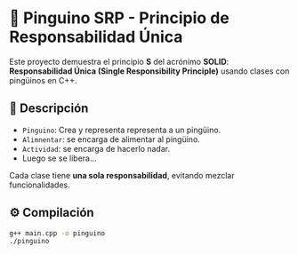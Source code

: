 # 🐧 Pinguino SRP - Principio de Responsabilidad Única

Este proyecto demuestra el principio **S** del acrónimo **SOLID**:  
**Responsabilidad Única (Single Responsibility Principle)** usando clases con pingüinos en C++.

## 🧠 Descripción

- `Pinguino`: Crea y representa representa a un pingüino.
- `Alimnentar`: se encarga de alimentar al pingüino.
- `Actividad`: se encarga de hacerlo nadar.
- Luego se se libera...

Cada clase tiene **una sola responsabilidad**, evitando mezclar funcionalidades.

## ⚙️ Compilación

```bash
g++ main.cpp -o pinguino
./pinguino
